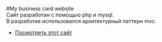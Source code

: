 #My business card website
<br>Сайт разработан с помощью php и mysql.<br>
В разработке использовался архитектурный паттерн mvc.<br>
* <a href="https://github.com/Gravedd/mycloud">Посмотреть этот сайт</a>
